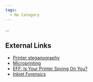 ```yaml
---
tags:
  - No Category
---
```

...

## External Links

- [Printer
  steganography](http://en.wikipedia.org/wiki/Printer_steganography)
- [Microprinting](http://en.wikipedia.org/wiki/Microprinting)
- [EFF: Is Your Printer Spying On
  You?](http://www.eff.org/Privacy/printers/)
- [Inkjet
  Forensics](https://engineering.purdue.edu/~prints/outreach/EDEWG06.pdf)